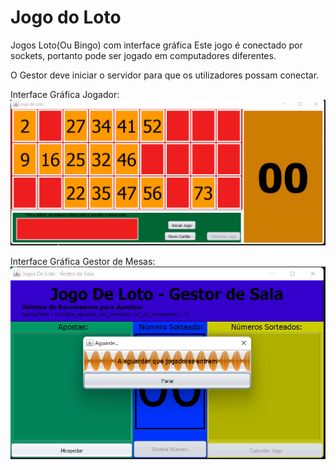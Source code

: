 # Jogo do Loto


Jogos Loto(Ou Bingo) com interface gráfica
Este jogo é conectado por sockets, portanto pode ser jogado em computadores diferentes.

O Gestor deve iniciar o servidor para que os utilizadores possam conectar.

Interface Gráfica Jogador:
![Interface Gráfica Jogador](Docs/Screenshot_222.png)

Interface Gráfica Gestor de Mesas:
![Interface Gráfica Hospedeiro](Docs/Screenshot_223.png)
